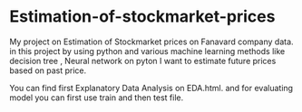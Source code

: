 # Estimation-of-stockmarket-prices
My project on Estimation of Stockmarket prices on Fanavard company data.
in this project by using python and various machine learning methods like decision tree , Neural network on pyton 
I want to estimate future prices based on past price.

You can find first Explanatory Data Analysis on EDA.html.
and for evaluating model you can first use train and then test file.
